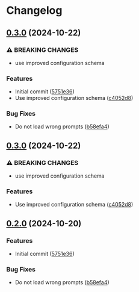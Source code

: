 # Changelog

## [0.3.0](https://github.com/Djiit/vscode-custom-prompts/compare/v0.3.0...v0.3.0) (2024-10-22)


### ⚠ BREAKING CHANGES

* use improved configuration schema

### Features

* Initial commit ([5751e36](https://github.com/Djiit/vscode-custom-prompts/commit/5751e364f6419a7d4337e4f02a486c7fcd5fdb39))
* Use improved configuration schema ([c4052d8](https://github.com/Djiit/vscode-custom-prompts/commit/c4052d8ebbbe6986b5c356ec76121e83d40a6ad6))


### Bug Fixes

* Do not load wrong prompts ([b58efa4](https://github.com/Djiit/vscode-custom-prompts/commit/b58efa4fb3e87767508f789f293cdf228cfb5332))

## [0.3.0](https://github.com/Djiit/vscode-custom-prompts/compare/v0.2.0...v0.3.0) (2024-10-22)


### ⚠ BREAKING CHANGES

* use improved configuration schema

### Features

* Use improved configuration schema ([c4052d8](https://github.com/Djiit/vscode-custom-prompts/commit/c4052d8ebbbe6986b5c356ec76121e83d40a6ad6))

## [0.2.0](https://github.com/Djiit/vscode-custom-prompts/compare/vscode-custom-prompts-v0.1.2...vscode-custom-prompts-v0.2.0) (2024-10-20)


### Features

* Initial commit ([5751e36](https://github.com/Djiit/vscode-custom-prompts/commit/5751e364f6419a7d4337e4f02a486c7fcd5fdb39))


### Bug Fixes

* Do not load wrong prompts ([b58efa4](https://github.com/Djiit/vscode-custom-prompts/commit/b58efa4fb3e87767508f789f293cdf228cfb5332))
